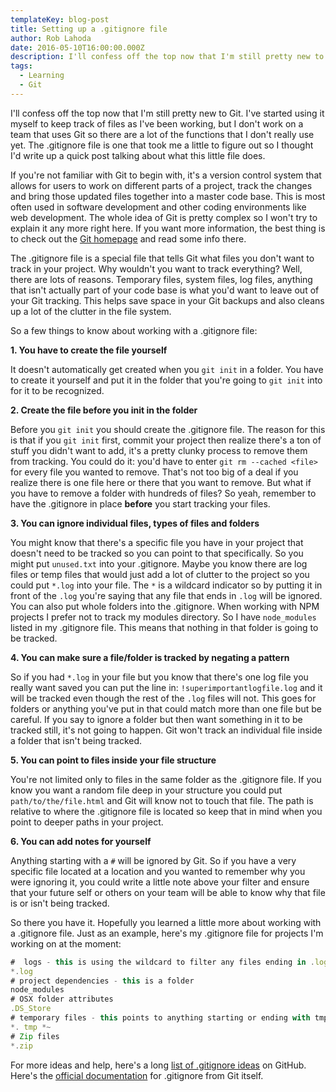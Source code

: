 ```yaml
---
templateKey: blog-post
title: Setting up a .gitignore file
author: Rob Lahoda
date: 2016-05-10T16:00:00.000Z
description: I'll confess off the top now that I'm still pretty new to Git. I've started using it myself to keep track of files as I've been working, but I don't work on a team that uses Git so there are a lot of the functions that I don't really use yet.
tags:
  - Learning
  - Git
---
```


I'll confess off the top now that I'm still pretty new to Git. I've started using it myself to keep track of files as I've been working, but I don't work on a team that uses Git so there are a lot of the functions that I don't really use yet. The .gitignore file is one that took me a little to figure out so I thought I'd write up a quick post talking about what this little file does.

If you're not familiar with Git to begin with, it's a version control system that allows for users to work on different parts of a project, track the changes and bring those updated files together into a master code base. This is most often used in software development and other coding environments like web development. The whole idea of Git is pretty complex so I won't try to explain it any more right here. If you want more information, the best thing is to check out the [Git homepage](https://git-scm.com/) and read some info there.

The .gitignore file is a special file that tells Git what files you don't want to track in your project. Why wouldn't you want to track everything? Well, there are lots of reasons. Temporary files, system files, log files, anything that isn't actually part of your code base is what you'd want to leave out of your Git tracking. This helps save space in your Git backups and also cleans up a lot of the clutter in the file system.

So a few things to know about working with a .gitignore file:

**1. You have to create the file yourself**

It doesn't automatically get created when you `git init` in a folder. You have to create it yourself and put it in the folder that you're going to `git init` into for it to be recognized.

**2. Create the file before you init in the folder**

Before you `git init` you should create the .gitignore file. The reason for this is that if you `git init` first, commit your project then realize there's a ton of stuff you didn't want to add, it's a pretty clunky process to remove them from tracking. You could do it: you'd have to enter `git rm --cached <file>` for every file you wanted to remove. That's not too big of a deal if you realize there is one file here or there that you want to remove. But what if you have to remove a folder with hundreds of files? So yeah, remember to have the .gitignore in place **before** you start tracking your files.

**3. You can ignore individual files, types of files and folders**

You might know that there's a specific file you have in your project that doesn't need to be tracked so you can point to that specifically. So you might put `unused.txt` into your .gitignore. Maybe you know there are log files or temp files that would just add a lot of clutter to the project so you could put `*.log` into your file. The `*` is a wildcard indicator so by putting it in front of the `.log` you're saying that any file that ends in `.log` will be ignored. You can also put whole folders into the .gitignore. When working with NPM projects I prefer not to track my modules directory. So I have `node_modules` listed in my .gitignore file. This means that nothing in that folder is going to be tracked.

**4. You can make sure a file/folder is tracked by negating a pattern**

So if you had `*.log` in your file but you know that there's one log file you really want saved you can put the line in: `!superimportantlogfile.log` and it will be tracked even though the rest of the `.log` files will not. This goes for folders or anything you've put in that could match more than one file but be careful. If you say to ignore a folder but then want something in it to be tracked still, it's not going to happen. Git won't track an individual file inside a folder that isn't being tracked.

**5. You can point to files inside your file structure**

You're not limited only to files in the same folder as the .gitignore file. If you know you want a random file deep in your structure you could put `path/to/the/file.html` and Git will know not to touch that file. The path is relative to where the .gitignore file is located so keep that in mind when you point to deeper paths in your project.

**6. You can add notes for yourself**

Anything starting with a `#` will be ignored by Git. So if you have a very specific file located at a location and you wanted to remember why you were ignoring it, you could write a little note above your filter and ensure that your future self or others on your team will be able to know why that file is or isn't being tracked.

So there you have it. Hopefully you learned a little more about working with a .gitignore file. Just as an example, here's my .gitignore file for projects I'm working on at the moment:

```javascript
#  logs - this is using the wildcard to filter any files ending in .log
*.log
# project dependencies - this is a folder
node_modules
# OSX folder attributes
.DS_Store
# temporary files - this points to anything starting or ending with tmp
*. tmp *~
# Zip files
*.zip
```

For more ideas and help, here's a long [list of .gitignore ideas](https://github.com/github/gitignore) on GitHub. Here's the [official documentation](https://git-scm.com/docs/gitignore) for .gitignore from Git itself.

